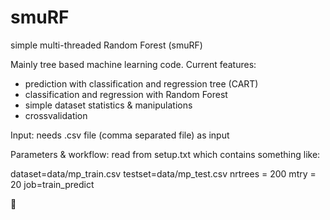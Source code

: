 smuRF
=====

simple multi-threaded Random Forest (smuRF)

Mainly tree based machine learning code. Current features:
- prediction with classification and regression tree (CART)
- classification and regression with Random Forest
- simple dataset statistics & manipulations
- crossvalidation

Input: needs .csv file (comma separated file) as input

Parameters & workflow: read from setup.txt which contains something like:

dataset=data/mp_train.csv
testset=data/mp_test.csv
nrtrees = 200
mtry = 20
job=train_predict






